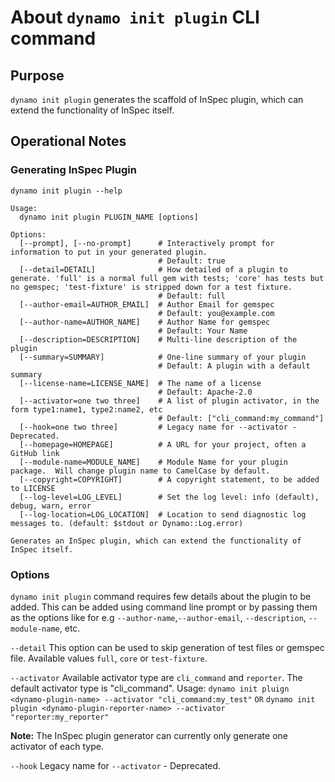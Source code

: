# About `dynamo init plugin` CLI command

## Purpose

`dynamo init plugin` generates the scaffold of InSpec plugin, which can extend the functionality of InSpec itself.

## Operational Notes

### Generating InSpec Plugin

`dynamo init plugin --help`

```
Usage:
  dynamo init plugin PLUGIN_NAME [options]

Options:
  [--prompt], [--no-prompt]      # Interactively prompt for information to put in your generated plugin.
                                 # Default: true
  [--detail=DETAIL]              # How detailed of a plugin to generate. 'full' is a normal full gem with tests; 'core' has tests but no gemspec; 'test-fixture' is stripped down for a test fixture.
                                 # Default: full
  [--author-email=AUTHOR_EMAIL]  # Author Email for gemspec
                                 # Default: you@example.com
  [--author-name=AUTHOR_NAME]    # Author Name for gemspec
                                 # Default: Your Name
  [--description=DESCRIPTION]    # Multi-line description of the plugin
  [--summary=SUMMARY]            # One-line summary of your plugin
                                 # Default: A plugin with a default summary
  [--license-name=LICENSE_NAME]  # The name of a license
                                 # Default: Apache-2.0
  [--activator=one two three]    # A list of plugin activator, in the form type1:name1, type2:name2, etc
                                 # Default: ["cli_command:my_command"]
  [--hook=one two three]         # Legacy name for --activator - Deprecated.
  [--homepage=HOMEPAGE]          # A URL for your project, often a GitHub link
  [--module-name=MODULE_NAME]    # Module Name for your plugin package.  Will change plugin name to CamelCase by default.
  [--copyright=COPYRIGHT]        # A copyright statement, to be added to LICENSE
  [--log-level=LOG_LEVEL]        # Set the log level: info (default), debug, warn, error
  [--log-location=LOG_LOCATION]  # Location to send diagnostic log messages to. (default: $stdout or Dynamo::Log.error)

Generates an InSpec plugin, which can extend the functionality of InSpec itself.
```

### Options
  `dynamo init plugin` command requires few details about the plugin to be added. This can be added using command line prompt or by passing them as the options like for e.g `--author-name`,`--author-email`, `--description`, `--module-name`, etc.

  `--detail` This option can be used to skip generation of test files or gemspec file. Available values `full`, `core` or `test-fixture`.

  `--activator` Available activator type are `cli_command` and `reporter`. The default activator type is "cli_command".
  Usage: `dynamo init pluign <dynamo-plugin-name> --activator "cli_command:my_test"`
    `OR`
  `dynamo init plugin <dynamo-plugin-reporter-name> --activator "reporter:my_reporter"`

  **Note:** The InSpec plugin generator can currently only generate one activator of each type.

  `--hook` Legacy name for `--activator` - Deprecated.
